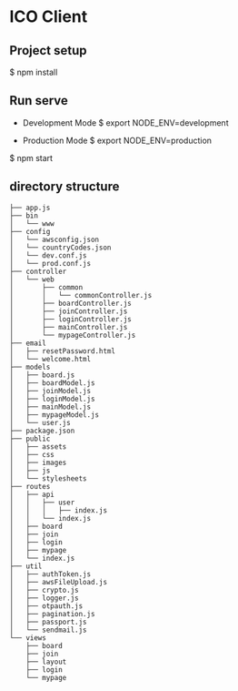 
# ICO Client

## Project setup

$ npm install

## Run serve

* Development Mode
$ export NODE_ENV=development

* Production Mode
$ export NODE_ENV=production

$ npm start

## directory structure
```.
├── app.js
├── bin
│   └── www
├── config
│   └── awsconfig.json
│   └── countryCodes.json
│   └── dev.conf.js
│   └── prod.conf.js
├── controller
│   └── web
│       ├── common
│       │   └── commonController.js
│       ├── boardController.js
│       ├── joinController.js
│       ├── loginController.js
│       ├── mainController.js
│       └── mypageController.js
├── email
│   ├── resetPassword.html
│   └── welcome.html
├── models
│   ├── board.js
│   ├── boardModel.js
│   ├── joinModel.js
│   ├── loginModel.js
│   ├── mainModel.js
│   ├── mypageModel.js
│   └── user.js
├── package.json
├── public
│   ├── assets
│   ├── css
│   ├── images
│   ├── js
│   └── stylesheets
├── routes
│   ├── api
│   │   ├── user
│   │   │   ├── index.js
│   │   └── index.js
│   ├── board
│   ├── join
│   ├── login
│   ├── mypage
│   └── index.js
├── util
│   ├── authToken.js
│   ├── awsFileUpload.js
│   ├── crypto.js
│   ├── logger.js
│   ├── otpauth.js
│   ├── pagination.js
│   ├── passport.js
│   └── sendmail.js
└── views
    ├── board
    ├── join
    ├── layout
    ├── login
    └── mypage
```

